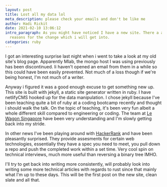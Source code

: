 ```yaml
---
layout: post
title: Lost all my data lol
meta_description: please check your emails and don't be like me
author: Hadi Rickit
date: 2021-02-10 13:06:12
intro_paragraph: As you might have noticed I have a new site. There a a few
  reasons for the change which i will get into.
categories: ruby
---
```


I got an interesting surprise last night when i went to take a look at my old site's blog page. Apparently Mlab, the mongo host I was using previously has been discontinued. Ii haven't opened an email from them in a while so this could have been easily prevented. Not much of a loss though if we're being honest, I'm not much of a writer.

Anyway i figured it was a good enough excuse to get something new up. This site is built with jekyll, a static site generator written in ruby. I have netlifyCMS hooked up for the data manipulation. I chose jekyll because I've been teaching quite a bit of ruby at a coding bootcamp recently and thought i should walk the talk. On the topic of teaching, it's been very fun albeit a whole different skill compared to engineering or coding. The team at [Le Wagon Singapore](https://www.lewagon.com/) have been very understanding and I'm slowly getting back into my stride.

In other news I've been playing around with [HackerRank](http;//hackerrank.com/) and have been pleasantly surprised. They provide assesments for certain web technologies, essentially they have a spec you need to meet, you pull down a repo and push the completed work within a set time. Very cool spin on technical interviews, much more useful than reversing a binary tree IMHO.

I'll try to get back into writing more consistently, will probably look into writing some more technical articles with regards to rust since that mainly what I'm up to these days. This will be the first post on the new site, clean slate and all that.
